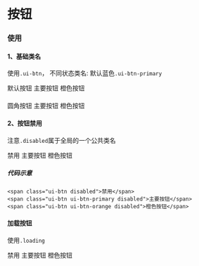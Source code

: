 <link rel="stylesheet" href="/theme/css/common/common.css">
<style type="text/css">
	.btnItem{
		margin-bottom: 20px
	}
</style>

# 按钮
### 使用

#### 1、基础类名 
使用<code>.ui-btn</code>， 不同状态类名: 默认蓝色<code>.ui-btn-primary</code>

<div class="btnItem">
	<span class="ui-btn">默认按钮</span>
	<span class="ui-btn ui-btn-primary">主要按钮</span>
	<span class="ui-btn ui-btn-orange">橙色按钮</span>
</div>
<div class="btnItem">
	<span class="ui-btn is-round">圆角按钮</span>
	<span class="ui-btn ui-btn-primary is-round">主要按钮</span>
	<span class="ui-btn ui-btn-orange is-round">橙色按钮</span>
</div>

#### 2、按钮禁用
注意<code>.disabled</code>属于全局的一个公共类名
<div class="btnItem">
	<span class="ui-btn disabled">禁用</span>
	<span class="ui-btn ui-btn-primary disabled">主要按钮</span>
	<span class="ui-btn ui-btn-orange disabled">橙色按钮</span>
</div>

##### 代码示意
```
<span class="ui-btn disabled">禁用</span>
<span class="ui-btn ui-btn-primary disabled">主要按钮</span>
<span class="ui-btn ui-btn-orange disabled">橙色按钮</span>
```

#### 加载按钮
使用<code>.loading</code>
<div class="btnItem">
	<span class="ui-btn loading">禁用</span>
	<span class="ui-btn ui-btn-primary loading">主要按钮</span>
	<span class="ui-btn ui-btn-orange loading">橙色按钮</span>
</div>


